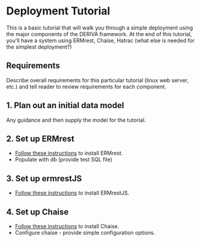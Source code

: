 # Deployment Tutorial

This is a basic tutorial that will walk you through a simple deployment using the major components of the DERIVA framework. At the end of this tutorial, you'll have a system using ERMrest, Chaise, Hatrac (what else is needed for the simplest deployment?)

## Requirements

Describe overall requirements for this particular tutorial (linux web server, etc.) and tell reader to review requirements for each component.


## 1. Plan out an initial data model

Any guidance and then supply the model for the tutorial.

## 2. Set up ERMrest

* [Follow these instructions](/deriva-docs/ermrest_documentation/user-doc/install-redhat/) to install ERMrest.
* Populate with db (provide test SQL file)

## 3. Set up ermrestJS

* [Follow these instructions](https://github.com/informatics-isi-edu/ermrestjs#ermrestjs-----ermrest-client-library-in-javascript) to install ERMrestJS.

## 4. Set up Chaise

* [Follow these instructions](https://github.com/informatics-isi-edu/ermrestjs#ermrestjs-----ermrest-client-library-in-javascript) to install Chaise.
* Configure chaise - provide simple configuration options.
